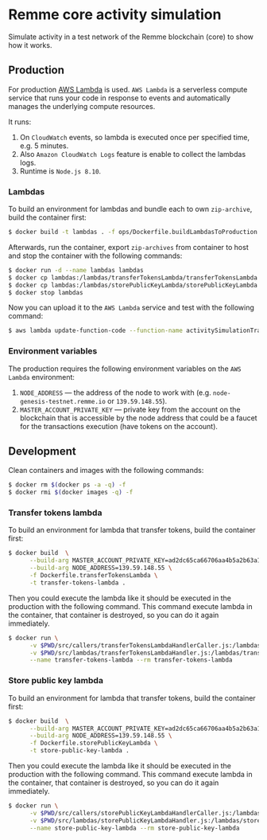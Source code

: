 # Remme core activity simulation

Simulate activity in a test network of the Remme blockchain (core) to show how it works.

## Production

For production [AWS Lambda](https://aws.amazon.com/lambda/features) is used. ``AWS Lambda`` is a serverless compute 
service that runs your code in response to events and automatically manages the underlying compute resources.

It runs:

1. On ``CloudWatch`` events, so lambda is executed once per specified time, e.g. 5 minutes.
2. Also ``Amazon CloudWatch Logs`` feature is enable to collect the lambdas logs.
3. Runtime is ``Node.js 8.10``.

### Lambdas

To build an environment for lambdas and bundle each to own ``zip-archive``, build the container first:

```bash
$ docker build -t lambdas . -f ops/Dockerfile.buildLambdasToProduction
```

Afterwards, run the container, export ``zip-archives`` from container to host and stop the container with the following 
commands:

```bash
$ docker run -d --name lambdas lambdas
$ docker cp lambdas:/lambdas/transferTokensLambda/transferTokensLambda.zip .
$ docker cp lambdas:/lambdas/storePublicKeyLambda/storePublicKeyLambda.zip .
$ docker stop lambdas
```

Now you can upload it to the ``AWS Lambda`` service and test with the following command:

```bash
$ aws lambda update-function-code --function-name activitySimulationTrasferTokens --zip-file fileb:/$pwd/transferTokensLambda.zip
```

### Environment variables

The production requires the following environment variables on the ``AWS Lambda`` environment:

1. ``NODE_ADDRESS`` — the address of the node to work with (e.g. ``node-genesis-testnet.remme.io`` or ``139.59.148.55``).
2. ``MASTER_ACCOUNT_PRIVATE_KEY`` — private key from the account on the blockchain that is accessible by the node address 
that could be a faucet for the transactions execution (have tokens on the account).

## Development

Clean containers and images with the following commands:

```bash
$ docker rm $(docker ps -a -q) -f
$ docker rmi $(docker images -q) -f
```

### Transfer tokens lambda

To build an environment for lambda that transfer tokens, build the container first:

```bash
$ docker build  \
      --build-arg MASTER_ACCOUNT_PRIVATE_KEY=ad2dc65ca66706aa4b5a2b63a10472c91e113b7f82614260f3bb3a2cd28a0cdc \
      --build-arg NODE_ADDRESS=139.59.148.55 \
      -f Dockerfile.transferTokensLambda \
      -t transfer-tokens-lambda .
```

Then you could execute the lambda like it should be executed in the production with the following command. This command
execute lambda in the container, that container is destroyed, so you can do it again immediately. 

```bash
$ docker run \
      -v $PWD/src/callers/transferTokensLambdaHandlerCaller.js:/lambdas/transferTokensLambda/transferTokensLambdaHandlerCaller.js \
      -v $PWD/src/lambdas/transferTokensLambdaHandler.js:/lambdas/transferTokensLambda/transferTokensLambdaHandler.js \
      --name transfer-tokens-lambda --rm transfer-tokens-lambda
```

### Store public key lambda

To build an environment for lambda that transfer tokens, build the container first:

```bash
$ docker build  \
      --build-arg MASTER_ACCOUNT_PRIVATE_KEY=ad2dc65ca66706aa4b5a2b63a10472c91e113b7f82614260f3bb3a2cd28a0cdc \
      --build-arg NODE_ADDRESS=139.59.148.55 \
      -f Dockerfile.storePublicKeyLambda \
      -t store-public-key-lambda .
```

Then you could execute the lambda like it should be executed in the production with the following command. This command
execute lambda in the container, that container is destroyed, so you can do it again immediately.

```bash
$ docker run \
      -v $PWD/src/callers/storePublicKeyLambdaHandlerCaller.js:/lambdas/storePublicKeyLambda/storePublicKeyLambdaHandlerCaller.js \
      -v $PWD/src/lambdas/storePublicKeyLambdaHandler.js:/lambdas/storePublicKeyLambda/storePublicKeyLambdaHandler.js \
      --name store-public-key-lambda --rm store-public-key-lambda
```
